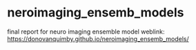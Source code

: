 # neroimaging_ensemb_models
final report for neuro imaging ensemble model weblink: https://donovanquimby.github.io/neroimaging_ensemb_models/
